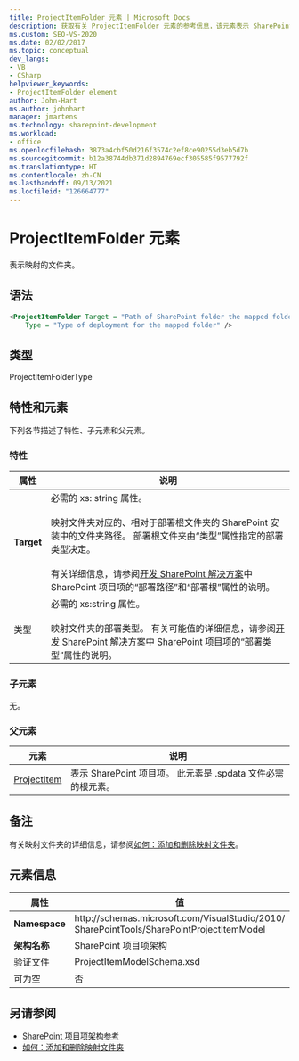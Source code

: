 ```yaml
---
title: ProjectItemFolder 元素 | Microsoft Docs
description: 获取有关 ProjectItemFolder 元素的参考信息，该元素表示 SharePoint 项目项 XML 架构参考中的映射文件夹。
ms.custom: SEO-VS-2020
ms.date: 02/02/2017
ms.topic: conceptual
dev_langs:
- VB
- CSharp
helpviewer_keywords:
- ProjectItemFolder element
author: John-Hart
ms.author: johnhart
manager: jmartens
ms.technology: sharepoint-development
ms.workload:
- office
ms.openlocfilehash: 3873a4cbf50d216f3574c2ef8ce90255d3eb5d7b
ms.sourcegitcommit: b12a38744db371d2894769ecf305585f9577792f
ms.translationtype: HT
ms.contentlocale: zh-CN
ms.lasthandoff: 09/13/2021
ms.locfileid: "126664777"
---
```

# <a name="projectitemfolder-element"></a>ProjectItemFolder 元素
  表示映射的文件夹。

## <a name="syntax"></a>语法

```xml
<ProjectItemFolder Target = "Path of SharePoint folder the mapped folder corresponds to"
    Type = "Type of deployment for the mapped folder" />
```

## <a name="type"></a>类型
 ProjectItemFolderType

## <a name="attributes-and-elements"></a>特性和元素
 下列各节描述了特性、子元素和父元素。

### <a name="attributes"></a>特性

|属性|说明|
|---------------|-----------------|
|**Target**|必需的 xs: string 属性。<br /><br /> 映射文件夹对应的、相对于部署根文件夹的 SharePoint 安装中的文件夹路径。 部署根文件夹由“类型”属性指定的部署类型决定。<br /><br /> 有关详细信息，请参阅[开发 SharePoint 解决方案](../sharepoint/developing-sharepoint-solutions.md)中 SharePoint 项目项的“部署路径”和“部署根”属性的说明。|
|类型|必需的 xs:string 属性。<br /><br /> 映射文件夹的部署类型。 有关可能值的详细信息，请参阅[开发 SharePoint 解决方案](../sharepoint/developing-sharepoint-solutions.md)中 SharePoint 项目项的“部署类型”属性的说明。|

### <a name="child-elements"></a>子元素
 无。

### <a name="parent-elements"></a>父元素

|元素|说明|
|-------------|-----------------|
|[ProjectItem](../sharepoint/projectitem-element.md)|表示 SharePoint 项目项。 此元素是 .spdata 文件必需的根元素。|

## <a name="remarks"></a>备注
 有关映射文件夹的详细信息，请参阅[如何：添加和删除映射文件夹](../sharepoint/how-to-add-and-remove-mapped-folders.md)。

## <a name="element-information"></a>元素信息

|属性|值|
|-|-|
|**Namespace**|http:\/\/schemas.microsoft.com/VisualStudio/2010/<br>SharePointTools/SharePointProjectItemModel|
|**架构名称**|SharePoint 项目项架构|
|验证文件|ProjectItemModelSchema.xsd|
|可为空|否|

## <a name="see-also"></a>另请参阅
- [SharePoint 项目项架构参考](../sharepoint/sharepoint-project-item-schema-reference.md)
- [如何：添加和删除映射文件夹](../sharepoint/how-to-add-and-remove-mapped-folders.md)
